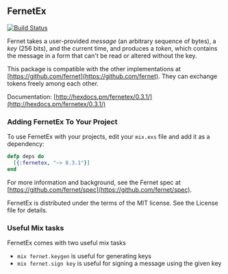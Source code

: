 ## FernetEx

[![Build Status](https://travis-ci.org/kennyp/fernetex.svg?branch=master)](https://travis-ci.org/kennyp/fernetex)

Fernet takes a user-provided *message* (an arbitrary sequence of
bytes), a *key* (256 bits), and the current time, and produces a
*token*, which contains the message in a form that can't be read
or altered without the key.

This package is compatible with the other implementations at
[https://github.com/fernet](https://github.com/fernet).
They can exchange tokens freely among each other.

Documentation: [http://hexdocs.pm/fernetex/0.3.1/](http://hexdocs.pm/fernetex/0.3.1/)


### Adding FernetEx To Your Project

To use FernetEx with your projects, edit your `mix.exs` file and add it as a dependency:

```elixir
defp deps do
  [{:fernetex, "~> 0.3.1"}]
end
```

For more information and background, see the Fernet spec at
[https://github.com/fernet/spec](https://github.com/fernet/spec).

FernetEx is distributed under the terms of the MIT license.
See the License file for details.


### Useful Mix tasks

FernetEx comes with two useful mix tasks

- `mix fernet.keygen` is useful for generating keys
- `mix fernet.sign key` is useful for signing a message using the given key
